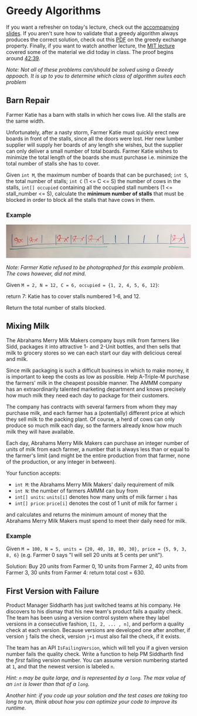 # Greedy Algorithms

If you want a refresher on today's lecture, check out the [accompanying slides](https://drive.google.com/open?id=18X5HTVq0JEDlH9v9b0_1yA1InlN3ZeRGChd8qEHJ2Gw). If you aren't sure how to validate that a greedy algorithm always produces the correct solution, check out this [PDF](https://drive.google.com/open?id=0B_K4P69ad_l_RG9vc0VZeDhyWUk) on the greedy exchange property. Finally, if you want to watch another lecture, the [MIT lecture](https://youtu.be/2P-yW7LQr08?t=17m28s) covered some of the material we did today in class. The proof begins around [42:39](https://youtu.be/2P-yW7LQr08?t=42m39s).

*Note: Not all of these problems can/should be solved using a Greedy appoach. It is up to you to determine which class of algorithm suites each problem*

## Barn Repair

Farmer Katie has a barn with stalls in which her cows live. All the stalls are the same width.

Unfortunately, after a nasty storm, Farmer Katie must quickly erect new boards in front of the stalls, since all the doors were lost. Her new lumber supplier will supply her boards of any length she wishes, but the supplier can only deliver a small number of total boards. Farmer Katie wishes to minimize the total length of the boards she must purchase i.e. minimize the total number of stalls she has to cover.

Given `int M`, the maximum number of boards that can be purchased; `int S`, the total number of stalls; `int C` (1 <= C <= S) the number of cows in the stalls, `int[] occupied` containing all the occupied stall numbers (1 <= stall_number <= S), calculate the **minimum number of stalls** that must be blocked in order to block all the stalls that have cows in them.

### Example

![](./cows.jpg)

*Note: Farmer Katie refused to be photographed for this example problem. The
cows however, did not mind.*

Given `M = 2, N = 12, C = 6, occupied = {1, 2, 4, 5, 6, 12}`:

return 7: Katie has to cover stalls numbered 1-6, and 12.

Return the total number of stalls blocked.

## Mixing Milk

The Abrahams Merry Milk Makers company buys milk from farmers like Sidd, packages it into attractive 1- and 2-Unit bottles, and then sells that milk to grocery stores so we can each start our day with delicious cereal and milk.

Since milk packaging is such a difficult business in which to make money, it is important to keep the costs as low as possible. Help A-Triple-M purchase the farmers' milk in the cheapest possible manner. The AMMM company has an extraordinarily talented marketing department and knows precisely how much milk they need each day to package for their customers.

The company has contracts with several farmers from whom they may purchase milk, and each farmer has a (potentially) different price at which they sell milk to the packing plant. Of course, a herd of cows can only produce so much milk each day, so the farmers already know how much milk they will have available.

Each day, Abrahams Merry Milk Makers can purchase an integer number of units of milk from each farmer, a number that is always less than or equal to the farmer's limit (and might be the entire production from that farmer, none of the production, or any integer in between).

Your function accepts:

- `int M`: the Abrahams Merry Milk Makers' daily requirement of milk
- `int N`: the number of farmers AMMM can buy from
- `int[] units`: `units[i]` denotes how many units of milk farmer `i` has
- `int[] price`: `price[i]` denotes the cost of 1 unit of milk for farmer `i`

and calculates and returns the minimum amount of money that the Abrahams Merry Milk Makers must spend to meet their daily need for milk.

### Example

Given `M = 100, N = 5, units = {20, 40, 10, 80, 30}, price = {5, 9, 3, 8, 6}` (e.g. Farmer 0 says "I will sell 20 units at 5 cents per unit").

Solution:
Buy 20 units from Farmer 0, 10 units from Farmer 2, 40 units from Farmer 3, 30 units from Farmer 4: return total cost = 630. 

## First Version with Failure

Product Manager Siddharth has just switched teams at his company. He discovers to his dismay that his new team's product fails a quality check. The team has been using a version control system where they label versions in a consecutive fashion, `[1, 2, ... , n]`, and perform a quality check at each version. Because versions are developed one after another, if version `j` fails the check, version `j+1` must also fail the check, if it exists.

The team has an API `IsFailingVersion`, which will tell you if a given version number fails the quality check. Write a function to help PM Siddharth find the *first* failing version number. You can assume version numbering started at `1`, and that the newest version is labeled `n`.

*Hint: `n` may be quite large, and is represented by a `long`. The max value of an `int` is lower than that of a `long`.*

*Another hint: if you code up your solution and the test cases are taking too long to run, think about how you can optimize your code to improve its runtime.*




